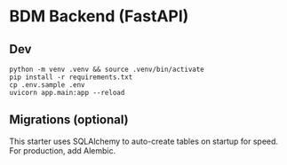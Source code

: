 
# BDM Backend (FastAPI)

## Dev
```
python -m venv .venv && source .venv/bin/activate
pip install -r requirements.txt
cp .env.sample .env
uvicorn app.main:app --reload
```

## Migrations (optional)
This starter uses SQLAlchemy to auto-create tables on startup for speed. For production, add Alembic.
